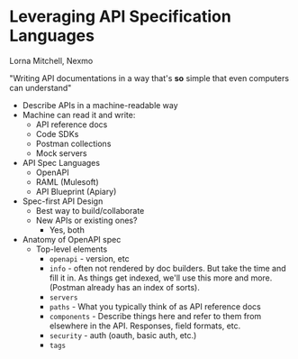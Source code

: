 # Leveraging API Specification Languages

Lorna Mitchell, Nexmo

"Writing API documentations in a way that's **so** simple that even computers can understand"
* Describe APIs in a machine-readable way
* Machine can read it and write:
    * API reference docs
    * Code SDKs
    * Postman collections
    * Mock servers
* API Spec Languages
    * OpenAPI
    * RAML (Mulesoft)
    * API Blueprint (Apiary)
* Spec-first API Design
    * Best way to build/collaborate
    * New APIs or existing ones?
        * Yes, both
* Anatomy of OpenAPI spec
    * Top-level elements
        * `openapi` - version, etc
        * `info` - often not rendered by doc builders. But take the time and fill it in. As things get indexed, we'll use this more and more. (Postman already has an index of sorts).
        * `servers`
        * `paths` - What you typically think of as API reference docs
        * `components` - Describe things here and refer to them from elsewhere in the API. Responses, field formats, etc.
        * `security` - auth (oauth, basic auth, etc.)
        * `tags`